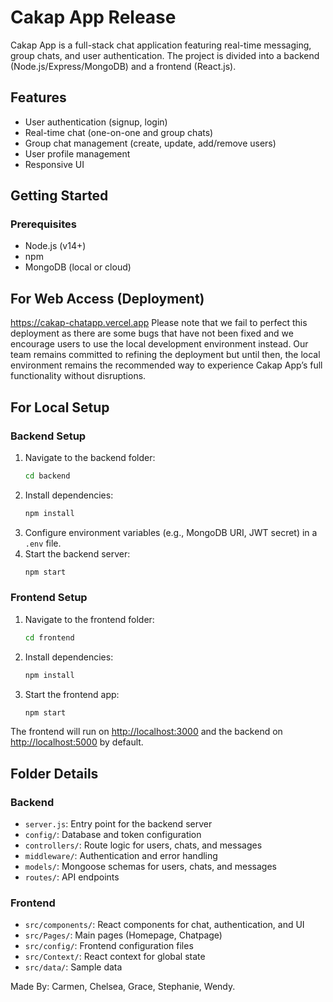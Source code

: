 # Cakap App Release

Cakap App is a full-stack chat application featuring real-time messaging, group chats, and user authentication. The project is divided into a backend (Node.js/Express/MongoDB) and a frontend (React.js).

## Features

- User authentication (signup, login)
- Real-time chat (one-on-one and group chats)
- Group chat management (create, update, add/remove users)
- User profile management
- Responsive UI

## Getting Started

### Prerequisites
- Node.js (v14+)
- npm 
- MongoDB (local or cloud)

## For Web Access (Deployment)
https://cakap-chatapp.vercel.app
Please note that we fail to perfect this deployment as there are some bugs that have not been fixed and we encourage users to use the local development environment instead. Our team remains committed to refining the deployment but until then, the local environment remains the recommended way to experience Cakap App’s full functionality without disruptions.


## For Local Setup
### Backend Setup
1. Navigate to the backend folder:
   ```sh
   cd backend
   ```
2. Install dependencies:
   ```sh
   npm install
   ```
3. Configure environment variables (e.g., MongoDB URI, JWT secret) in a `.env` file.
4. Start the backend server:
   ```sh
   npm start
   ```

### Frontend Setup
1. Navigate to the frontend folder:
   ```sh
   cd frontend
   ```
2. Install dependencies:
   ```sh
   npm install
   ```
3. Start the frontend app:
   ```sh
   npm start
   ```

The frontend will run on [http://localhost:3000](http://localhost:3000) and the backend on [http://localhost:5000](http://localhost:5000) by default.

## Folder Details

### Backend
- `server.js`: Entry point for the backend server
- `config/`: Database and token configuration
- `controllers/`: Route logic for users, chats, and messages
- `middleware/`: Authentication and error handling
- `models/`: Mongoose schemas for users, chats, and messages
- `routes/`: API endpoints

### Frontend
- `src/components/`: React components for chat, authentication, and UI
- `src/Pages/`: Main pages (Homepage, Chatpage)
- `src/config/`: Frontend configuration files
- `src/Context/`: React context for global state
- `src/data/`: Sample data

Made By: Carmen, Chelsea, Grace, Stephanie, Wendy.
